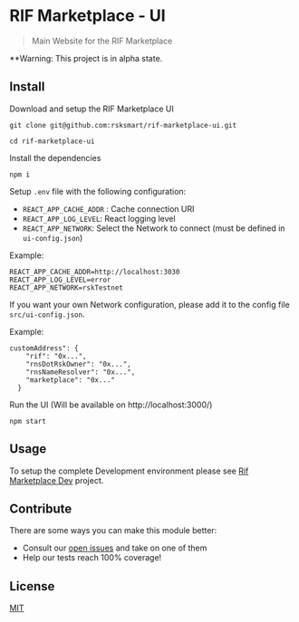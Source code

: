 # RIF Marketplace - UI

> Main Website for the RIF Marketplace

\*\*Warning: This project is in alpha state.

## Install

Download and setup the RIF Marketplace UI
```
git clone git@github.com:rsksmart/rif-marketplace-ui.git

cd rif-marketplace-ui
```

Install the dependencies

```
npm i
```

Setup `.env` file with the following configuration:

 - `REACT_APP_CACHE_ADDR` : Cache connection URI
 - `REACT_APP_LOG_LEVEL`: React logging level
 - `REACT_APP_NETWORK`: Select the Network to connect (must be defined in `ui-config.json`) 
 
Example:

```
REACT_APP_CACHE_ADDR=http://localhost:3030   
REACT_APP_LOG_LEVEL=error
REACT_APP_NETWORK=rskTestnet
```

If you want your own Network configuration, please add it to the config file `src/ui-config.json`.

Example:

```
customAddress": {
    "rif": "0x...",
    "rnsDotRskOwner": "0x...",
    "rnsNameResolver": "0x...",
    "marketplace": "0x..."
  }
```

Run the UI (Will be available on http://localhost:3000/)
```
npm start
```


## Usage

To setup the complete Development environment please see [Rif Marketplace Dev](https://github.com/rsksmart/rif-marketplace-dev#local-development-environment-for-rif-marketplace-services) project.


## Contribute

There are some ways you can make this module better:

- Consult our [open issues](https://github.com/rsksmart/rif-marketplace-ui/issues) and take on one of them
- Help our tests reach 100% coverage!

## License

[MIT](./LICENSE)

